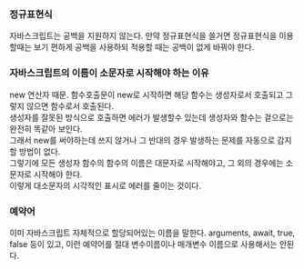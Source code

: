 ### 정규표현식
자바스크립트는 공백을 지원하지 않는다. 만약 정규표현식을 쓸거면 정규표현식을 이용할때는 보기 편하게 공백을 사용하되 적용할 때는 공백이 없게 바꿔야 한다.   
   
### 자바스크립트의 이름이 소문자로 시작해야 하는 이유
new 연산자 때문. 함수호출문이 new로 시작하면 해당 함수는 생성자로서 호출되고 그렇지 않으면 함수로서 호출된다.   
생성자를 잘못된 방식으로 호출하면 에러가 발생할수 있는데 생성자와 함수는 겉으로는 완전히 똑같아 보인다.   
그래서 new를 써야하는데 쓰지 않거나 그 반대의 경우 발생하는 문제를 자동으로 감지할 방법이 없다.   
그렇기에 모든 생성자 함수의 함수의 이름은 대문자로 시작해야고, 그 외의 경우에는 소문자로 시작해야 한다.   
이렇게 대소문자의 시각적인 표시로 에러를 줄이는 것이다.

### 예약어
이미 자바스크립트 자체적으로 할당되어있는 이름을 말한다. arguments, await, true, false 등이 있고, 이런 예약어를 절대 변수이름이나 매개변수 이름으로 사용해서는 안된다.
